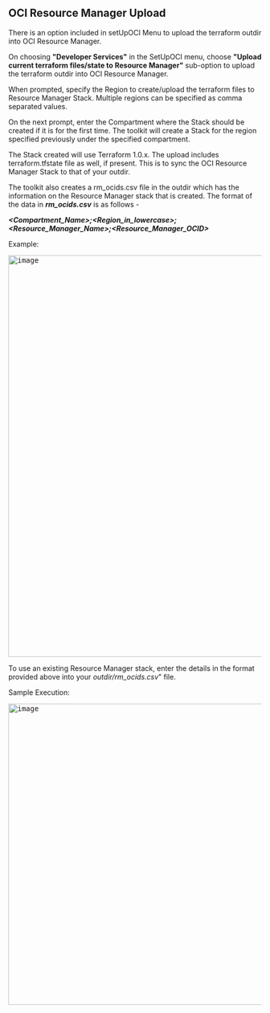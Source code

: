 ## OCI Resource Manager Upload


There is an option included in setUpOCI Menu to upload the terraform outdir into OCI Resource Manager.

On choosing **"Developer Services"** in the SetUpOCI menu, choose **"Upload current terraform files/state to Resource Manager"** sub-option to upload the terraform outdir into OCI Resource Manager.

When prompted, specify the Region to create/upload the terraform files to Resource Manager Stack. Multiple regions can be specified as comma separated values.

On the next prompt, enter the Compartment where the Stack should be created if it is for the first time. The toolkit will create a Stack for the region specified previously under the specified compartment.

The Stack created will use Terraform 1.0.x. The upload includes terraform.tfstate file as well, if present. This is to sync the OCI Resource Manager Stack to that of your outdir.

The toolkit also creates a rm_ocids.csv file in the outdir which has the information on the Resource Manager stack that is created. The format of the data in ***rm_ocids.csv*** is as follows - 

***_<Compartment_Name>;<Region_in_lowercase>;<Resource_Manager_Name>;<Resource_Manager_OCID>_***


Example:

<kbd>
<img width="800" alt="image" src="https://user-images.githubusercontent.com/122371432/214032479-a4754a66-dcf9-4540-a627-dcc8393a062b.png">
</kbd>

To use an existing Resource Manager stack, enter the details in the format provided above into your _outdir/rm_ocids.csv_" file. 


Sample Execution:

<kbd>
<img width="800" height="600" alt="image" src="https://user-images.githubusercontent.com/122371432/214032803-b31feff1-9949-459b-b2f4-4af35421436c.png">
</kbd>

